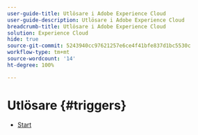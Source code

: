 ```yaml
---
user-guide-title: Utlösare i Adobe Experience Cloud
user-guide-description: Utlösare i Adobe Experience Cloud
breadcrumb-title: Utlösare i Adobe Experience Cloud
solution: Experience Cloud
hide: true
source-git-commit: 5243940cc97621257e6ce4f41bfe837d1bc5530c
workflow-type: tm+mt
source-wordcount: '14'
ht-degree: 100%

---
```


# Utlösare {#triggers}

* [Start](home.md)
